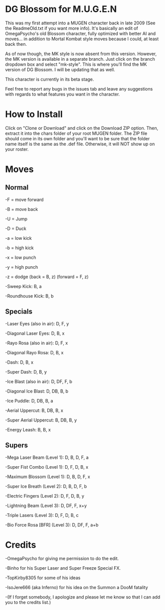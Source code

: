# DG Blossom for M.U.G.E.N

This was my first attempt into a MUGEN character back in late 2009 (See the ReadmeOld.txt if you want more info). It's basically an edit of OmegaPsycho's old Blossom character, fully optimized with better AI and moves... in addition to Mortal Kombat style moves because I could, at least back then.

As of now though, the MK style is now absent from this version. However, the MK version is available in a separate branch. Just click on the branch dropdown box and select "mk-style". This is where you'll find the MK version of DG Blossom. I will be updating that as well.

This character is currently in its beta stage.

Feel free to report any bugs in the issues tab and leave any suggestions with regards to what features you want in the character.

# How to Install

Click on "Clone or Download" and click on the Download ZIP option. Then, extract it into the chars folder of your root MUGEN folder. The ZIP file should come in its own folder and you'll want to be sure that the folder name itself is the same as the .def file. Otherwise, it will NOT show up on your roster.

# Moves

Normal
------

-F = move forward

-B = move back

-U = Jump

-D = Duck

-a = low kick

-b = high kick

-x = low punch

-y = high punch

-z = dodge (back = B, z) (forward = F, z)

-Sweep Kick: B, a

-Roundhouse Kick: B, b

Specials
--------

-Laser Eyes (also in air): D, F, y

-Diagonal Laser Eyes: D, B, x

-Rayo Rosa (also in air): D, F, x

-Diagonal Rayo Rosa: D, B, x

-Dash: D, B, x

-Super Dash: D, B, y

-Ice Blast (also in air): D, DF, F, b

-Diagonal Ice Blast: D, DB, B, b

-Ice Puddle: D, DB, B, a

-Aerial Uppercut: B, DB, B, x

-Super Aerial Uppercut: B, DB, B, y

-Energy Leash: B, B, x


Supers
------

-Mega Laser Beam (Level 1): D, B, D, F, a

-Super Fist Combo (Level 1): D, F, D, B, x

-Maximum Blossom (Level 1): D, B, D, F, x

-Super Ice Breath (Level 2): D, B, D, F, b

-Electric Fingers (Level 2): D, F, D, B, y

-Lightning Beam (Level 3): D, DF, F, x+y

-Triple Lasers (Level 3): D, F, D, B, c

-Bio Force Rosa [BFR] (Level 3): D, DF, F, a+b

# Credits

-OmegaPsycho for giving me permission to do the edit.

-Binho for his Super Laser and Super Freeze Special FX.

-TopKirby8305 for some of his ideas

-IsoJere666 (aka Inferno) for his idea on the Summon a DooM fatality

-(If I forget somebody, I apologize and please let me know so that I can add you to the credits list.)
